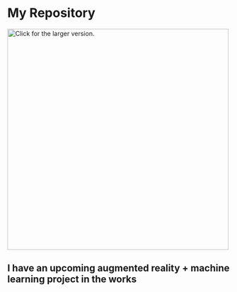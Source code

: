 # My Repository
<!---![image](https://drive.google.com/file/d/1GOuo3397rpxLVLivfORxD4vvPWPVsw5Q/view?usp=sharing) --->
<a href="https://drive.google.com/uc?export=view&id=1GOuo3397rpxLVLivfORxD4vvPWPVsw5Q"><img src="https://drive.google.com/uc?export=view&id=1GOuo3397rpxLVLivfORxD4vvPWPVsw5Q" style="width: 500px; max-width: 100%; height: auto" title="Click for the larger version." /></a>
<h2> I have an upcoming augmented reality + machine learning project in the works
